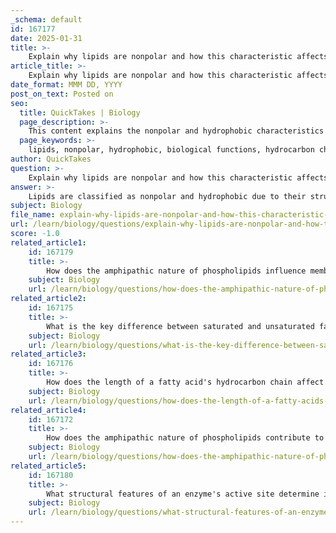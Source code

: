 ```yaml
---
_schema: default
id: 167177
date: 2025-01-31
title: >-
    Explain why lipids are nonpolar and how this characteristic affects their biological functions.
article_title: >-
    Explain why lipids are nonpolar and how this characteristic affects their biological functions.
date_format: MMM DD, YYYY
post_on_text: Posted on
seo:
  title: QuickTakes | Biology
  page_description: >-
    This content explains the nonpolar and hydrophobic characteristics of lipids, detailing their structural composition and biological functions such as cell membrane formation, waterproof barriers, energy storage, and their role in membrane fluidity.
  page_keywords: >-
    lipids, nonpolar, hydrophobic, biological functions, hydrocarbon chains, cell membranes, phospholipids, energy storage, waterproof barriers, membrane fluidity, cholesterol
author: QuickTakes
question: >-
    Explain why lipids are nonpolar and how this characteristic affects their biological functions.
answer: >-
    Lipids are classified as nonpolar and hydrophobic due to their structural composition, primarily consisting of long hydrocarbon chains. These hydrocarbon chains lack polar functional groups, which results in their inability to interact favorably with water molecules. This nonpolar characteristic is crucial for several biological functions of lipids.\n\n### Nonpolar and Hydrophobic Properties\n\n1. **Hydrophobic Nature**: The long hydrocarbon chains of lipids repel water, making them hydrophobic. This property allows lipids to aggregate in aqueous environments, leading to the formation of structures such as micelles and lipid bilayers. \n\n2. **Formation of Cell Membranes**: The nonpolar nature of lipids is essential for the formation of cell membranes. Phospholipids, a major class of lipids, have an amphipathic structure, meaning they possess both hydrophilic (water-attracting) heads and hydrophobic (water-repelling) tails. When placed in water, phospholipids spontaneously arrange themselves into a bilayer, with the hydrophilic heads facing outward towards the water and the hydrophobic tails tucked away from it. This arrangement forms a barrier that separates the internal cellular environment from the external surroundings, which is critical for maintaining cellular integrity and function.\n\n3. **Waterproof Barriers**: The hydrophobic properties of lipids allow them to form waterproof barriers in biological systems. For example, in animals, lipids contribute to the formation of protective coatings, such as the waxy cuticle on plant leaves or the fatty layers in animal skin, which prevent water loss.\n\n4. **Energy Storage**: Lipids serve as a significant energy storage form in organisms. Their nonpolar nature allows them to store energy efficiently without attracting water, which would increase weight and reduce energy density. Triglycerides, composed of glycerol and three fatty acids, are a prime example of lipids used for long-term energy storage.\n\n5. **Membrane Fluidity and Stability**: Cholesterol, another type of lipid, intercalates between phospholipids in the cell membrane, helping to maintain membrane fluidity and stability across varying temperatures. This fluidity is essential for the proper functioning of membrane proteins and for facilitating the movement of substances in and out of the cell.\n\n### Conclusion\n\nIn summary, the nonpolar and hydrophobic characteristics of lipids are fundamental to their biological functions. They enable the formation of cell membranes, create waterproof barriers, serve as energy storage molecules, and contribute to the fluidity and stability of cellular structures. Understanding these properties is crucial for comprehending how lipids function within biological systems.
subject: Biology
file_name: explain-why-lipids-are-nonpolar-and-how-this-characteristic-affects-their-biological-functions.md
url: /learn/biology/questions/explain-why-lipids-are-nonpolar-and-how-this-characteristic-affects-their-biological-functions
score: -1.0
related_article1:
    id: 167179
    title: >-
        How does the amphipathic nature of phospholipids influence membrane dynamics?
    subject: Biology
    url: /learn/biology/questions/how-does-the-amphipathic-nature-of-phospholipids-influence-membrane-dynamics
related_article2:
    id: 167175
    title: >-
        What is the key difference between saturated and unsaturated fatty acids in terms of chemical structure and physical state at room temperature?
    subject: Biology
    url: /learn/biology/questions/what-is-the-key-difference-between-saturated-and-unsaturated-fatty-acids-in-terms-of-chemical-structure-and-physical-state-at-room-temperature
related_article3:
    id: 167176
    title: >-
        How does the length of a fatty acid's hydrocarbon chain affect its properties?
    subject: Biology
    url: /learn/biology/questions/how-does-the-length-of-a-fatty-acids-hydrocarbon-chain-affect-its-properties
related_article4:
    id: 167172
    title: >-
        How does the amphipathic nature of phospholipids contribute to their role in membrane formation?
    subject: Biology
    url: /learn/biology/questions/how-does-the-amphipathic-nature-of-phospholipids-contribute-to-their-role-in-membrane-formation
related_article5:
    id: 167180
    title: >-
        What structural features of an enzyme's active site determine its specificity for substrates?
    subject: Biology
    url: /learn/biology/questions/what-structural-features-of-an-enzymes-active-site-determine-its-specificity-for-substrates
---
```


&nbsp;